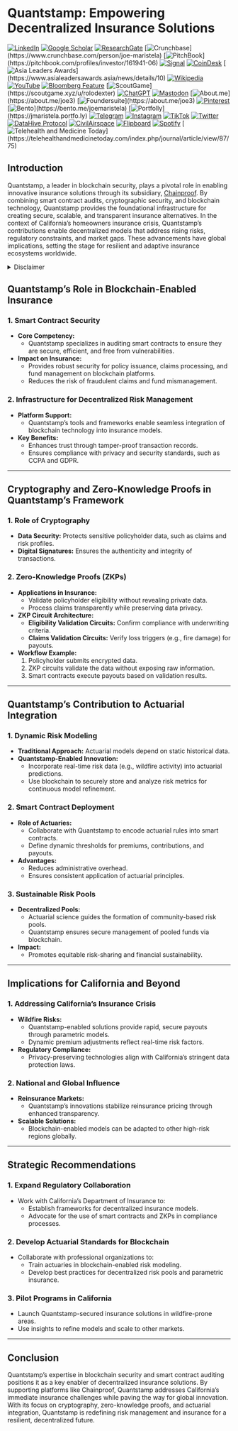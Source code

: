 # Quantstamp: Empowering Decentralized Insurance Solutions

[![LinkedIn](https://img.shields.io/badge/LinkedIn-Profile-0077B5?style=flat-square\&logo=linkedin\&logoColor=white)](https://linkedin.com/in/rolodexter) [![Google Scholar](https://img.shields.io/badge/Google_Scholar-Profile-4285F4?style=flat-square\&logo=googlescholar\&logoColor=white)](https://scholar.google.com/citations?user=gHTHirEAAAAJ) [![ResearchGate](https://img.shields.io/badge/ResearchGate-Profile-00CCBB?style=flat-square\&logo=researchgate\&logoColor=white)](https://www.researchgate.net/profile/Joe-Maristela-2) [![Crunchbase](https://img.shields.io/badge/Crunchbase-Profile-0288D1?style=flat-square\&logo=data:image/svg+xml;base64,PHN...)](https://www.crunchbase.com/person/joe-maristela) [![PitchBook](https://img.shields.io/badge/PitchBook-Profile-003B6B?style=flat-square\&logo=data:image/svg+xml;base64,PHN...)](https://pitchbook.com/profiles/investor/161941-06) [![Signal](https://img.shields.io/badge/Signal-Profile-6E97F0?style=flat-square\&logo=signal\&logoColor=white)](https://signal.nfx.com/investors/joe-maristela) [![CoinDesk](https://img.shields.io/badge/CoinDesk-Contributor-F7931A?style=flat-square\&logo=news\&logoColor=white)](https://www.coindesk.com/author/joe-maristela) [![Asia Leaders Awards](https://img.shields.io/badge/Asia_Leaders_Awards-Feature-DA291C?style=flat-square\&logo=data:image/svg+xml;base64,PHN...)](https://www.asialeadersawards.asia/news/details/10) [![Wikipedia](https://img.shields.io/badge/Wikipedia-Profile-000000?style=flat-square\&logo=wikipedia\&logoColor=white)](https://en.wikipedia.org/wiki/File:Joe_Maristela_in_Paniqui_Tarlac_Tech_Seminar_2015.jpg) [![YouTube](https://img.shields.io/badge/YouTube-Channel-FF0000?style=flat-square\&logo=youtube\&logoColor=white)](https://www.youtube.com/@rolodexter) [![Bloomberg Feature](https://img.shields.io/badge/Bloomberg-Feature-5E5E5E?style=flat-square\&logo=youtube\&logoColor=white)](https://www.youtube.com/watch?v=Ep8Mo0kRjaY) [![ScoutGame](https://img.shields.io/badge/ScoutGame-Profile-8A2BE2?style=flat-square\&logo=data:image/svg+xml;base64,PHN...)](https://scoutgame.xyz/u/rolodexter) [![ChatGPT](https://img.shields.io/badge/ChatGPT-Resume_and_Biodata-00A67E?style=flat-square\&logo=chatgpt\&logoColor=white)](https://chatgpt.com/g/g-675caa5a54e88191bd807764592df744-joe-s-resume-and-application-data) [![Mastodon](https://img.shields.io/badge/Mastodon-Profile-6364FF?style=flat-square\&logo=mastodon\&logoColor=white)](https://mastodon.social/@JoeMaristela) [![About.me](https://img.shields.io/badge/About.me-Profile-000000?style=flat-square\&logo=data:image/svg+xml;base64,PHN...)](https://about.me/joe3) [![Foundersuite](https://img.shields.io/badge/Foundersuite-Profile-0056D2?style=flat-square\&logo=data:image/svg+xml;base64,PHN...)](https://about.me/joe3) [![Pinterest](https://img.shields.io/badge/Pinterest-@rolodexter-BD081C?style=flat-square\&logo=pinterest\&logoColor=white)](https://nl.pinterest.com/rolodexter/) [![Bento](https://img.shields.io/badge/Bento-Profile-F7931A?style=flat-square\&logo=data:image/svg+xml;base64,PHN...)](https://bento.me/joemaristela) [![Portfolly](https://img.shields.io/badge/Portfolly-Profile-F7931A?style=flat-square\&logo=data:image/svg+xml;base64,PHN...)](https://jmaristela.portfo.ly) [![Telegram](https://img.shields.io/badge/Telegram-Contact-2CA5E0?style=flat-square\&logo=telegram\&logoColor=white)](https://t.me/joemaristela) [![Instagram](https://img.shields.io/badge/Instagram-@joemaristela3-E4405F?style=flat-square\&logo=instagram\&logoColor=white)](https://www.instagram.com/joemaristela3/) [![TikTok](https://img.shields.io/badge/TikTok-@rolodexter-000000?style=flat-square\&logo=tiktok\&logoColor=white)](https://www.tiktok.com/@rolodexter) [![Twitter](https://img.shields.io/badge/Twitter-Profile-1DA1F2?style=flat-square\&logo=twitter\&logoColor=white)](https://twitter.com/joemaristela) [![DataHive Protocol](https://img.shields.io/badge/DataHive-Protocol-005F73?style=flat-square\&logo=github\&logoColor=white)](https://github.com/rolodexter/DataHive-Protocol) [![CivilAirspace](https://img.shields.io/badge/CivilAirspace-Project-023047?style=flat-square\&logo=github\&logoColor=white)](https://github.com/rolodexter/CivilAirspace) [![Flipboard](https://img.shields.io/badge/Flipboard-Magazine-E83151?style=flat-square\&logo=flipboard\&logoColor=white)](https://flipboard.com/@rolodexter/rolodexter-jergu04fz) [![Spotify](https://img.shields.io/badge/Spotify-Listen-1DB954?style=flat-square\&logo=spotify\&logoColor=white)](https://open.spotify.com/show/11s0wEdbc8k3caT6xur57a) [![Telehealth and Medicine Today](https://img.shields.io/badge/Telehealth-Article-0077B5?style=flat-square\&logo=data:image/svg+xml;base64,PHN...)](https://telehealthandmedicinetoday.com/index.php/journal/article/view/87/75)

## Introduction

Quantstamp, a leader in blockchain security, plays a pivotal role in enabling innovative insurance solutions through its subsidiary, [Chainproof](../ai/chainproof.md). By combining smart contract audits, cryptographic security, and blockchain technology, Quantstamp provides the foundational infrastructure for creating secure, scalable, and transparent insurance alternatives. In the context of California’s homeowners insurance crisis, Quantstamp’s contributions enable decentralized models that address rising risks, regulatory constraints, and market gaps. These advancements have global implications, setting the stage for resilient and adaptive insurance ecosystems worldwide.

<details>

<summary>Disclaimer</summary>

The author has no relationship or affiliation with [Quantstamp](quantstamp.md), the [Chainproof](../ai/chainproof.md) product, or any of their associated entities. The views expressed in this document are solely the author’s own and are provided for informational purposes only. Any references to Quantstamp or Chainproof are based on publicly available information and do not imply endorsement, partnership, or collaboration.

</details>

## Quantstamp’s Role in Blockchain-Enabled Insurance

### 1. **Smart Contract Security**

* **Core Competency:**
  * Quantstamp specializes in auditing smart contracts to ensure they are secure, efficient, and free from vulnerabilities.
* **Impact on Insurance:**
  * Provides robust security for policy issuance, claims processing, and fund management on blockchain platforms.
  * Reduces the risk of fraudulent claims and fund mismanagement.

### 2. **Infrastructure for Decentralized Risk Management**

* **Platform Support:**
  * Quantstamp’s tools and frameworks enable seamless integration of blockchain technology into insurance models.
* **Key Benefits:**
  * Enhances trust through tamper-proof transaction records.
  * Ensures compliance with privacy and security standards, such as CCPA and GDPR.

***

## Cryptography and Zero-Knowledge Proofs in Quantstamp’s Framework

### 1. **Role of Cryptography**

* **Data Security:** Protects sensitive policyholder data, such as claims and risk profiles.
* **Digital Signatures:** Ensures the authenticity and integrity of transactions.

### 2. **Zero-Knowledge Proofs (ZKPs)**

* **Applications in Insurance:**
  * Validate policyholder eligibility without revealing private data.
  * Process claims transparently while preserving data privacy.
* **ZKP Circuit Architecture:**
  * **Eligibility Validation Circuits:** Confirm compliance with underwriting criteria.
  * **Claims Validation Circuits:** Verify loss triggers (e.g., fire damage) for payouts.
* **Workflow Example:**
  1. Policyholder submits encrypted data.
  2. ZKP circuits validate the data without exposing raw information.
  3. Smart contracts execute payouts based on validation results.

***

## Quantstamp’s Contribution to Actuarial Integration

### 1. **Dynamic Risk Modeling**

* **Traditional Approach:** Actuarial models depend on static historical data.
* **Quantstamp-Enabled Innovation:**
  * Incorporate real-time risk data (e.g., wildfire activity) into actuarial predictions.
  * Use blockchain to securely store and analyze risk metrics for continuous model refinement.

### 2. **Smart Contract Deployment**

* **Role of Actuaries:**
  * Collaborate with Quantstamp to encode actuarial rules into smart contracts.
  * Define dynamic thresholds for premiums, contributions, and payouts.
* **Advantages:**
  * Reduces administrative overhead.
  * Ensures consistent application of actuarial principles.

### 3. **Sustainable Risk Pools**

* **Decentralized Pools:**
  * Actuarial science guides the formation of community-based risk pools.
  * Quantstamp ensures secure management of pooled funds via blockchain.
* **Impact:**
  * Promotes equitable risk-sharing and financial sustainability.

***

## Implications for California and Beyond

### 1. **Addressing California’s Insurance Crisis**

* **Wildfire Risks:**
  * Quantstamp-enabled solutions provide rapid, secure payouts through parametric models.
  * Dynamic premium adjustments reflect real-time risk factors.
* **Regulatory Compliance:**
  * Privacy-preserving technologies align with California’s stringent data protection laws.

### 2. **National and Global Influence**

* **Reinsurance Markets:**
  * Quantstamp’s innovations stabilize reinsurance pricing through enhanced transparency.
* **Scalable Solutions:**
  * Blockchain-enabled models can be adapted to other high-risk regions globally.

***

## Strategic Recommendations

### 1. **Expand Regulatory Collaboration**

* Work with California’s Department of Insurance to:
  * Establish frameworks for decentralized insurance models.
  * Advocate for the use of smart contracts and ZKPs in compliance processes.

### 2. **Develop Actuarial Standards for Blockchain**

* Collaborate with professional organizations to:
  * Train actuaries in blockchain-enabled risk modeling.
  * Develop best practices for decentralized risk pools and parametric insurance.

### 3. **Pilot Programs in California**

* Launch Quantstamp-secured insurance solutions in wildfire-prone areas.
* Use insights to refine models and scale to other markets.

***

## Conclusion

Quantstamp’s expertise in blockchain security and smart contract auditing positions it as a key enabler of decentralized insurance solutions. By supporting platforms like Chainproof, Quantstamp addresses California’s immediate insurance challenges while paving the way for global innovation. With its focus on cryptography, zero-knowledge proofs, and actuarial integration, Quantstamp is redefining risk management and insurance for a resilient, decentralized future.
